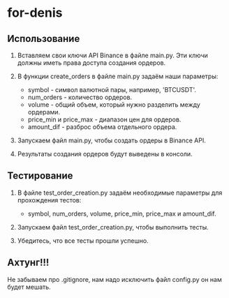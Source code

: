 # for-denis
## Использование

1. Вставляем свои ключи API Binance в файле main.py. Эти ключи должны иметь права доступа  создания ордеров.

2. В функции create_orders в файле main.py задаём наши параметры:
   - symbol - символ валютной пары, например, 'BTCUSDT'.
   - num_orders - количество ордеров.
   - volume - общий объем, который нужно разделить между ордерами.
   - price_min и price_max - диапазон цен для ордеров.
   - amount_dif - разброс объема отдельного ордера.

3. Запускаем файл main.py, чтобы создать ордеры в Binance API.

4. Результаты создания ордеров будут выведены в консоли.

## Тестирование
1. В файле test_order_creation.py задаём необходимые параметры для прохождения тестов:
   - symbol, num_orders, volume, price_min, price_max и amount_dif.

3. Запускаем файл test_order_creation.py, чтобы выполнить тесты.

4. Убедитесь, что все тесты прошли успешно.

## Ахтунг!!!

Не забываем про .gitignore, нам надо исключить файл config.py он нам будет мешать.
